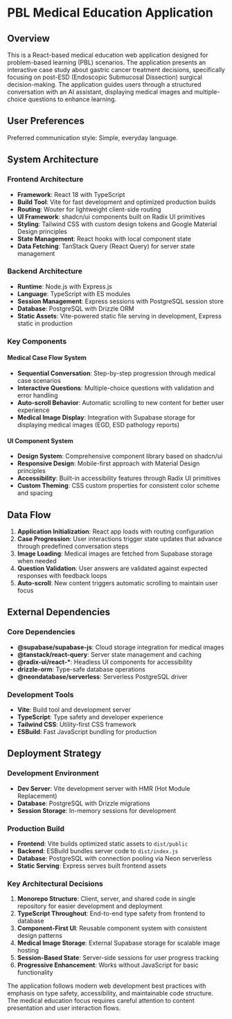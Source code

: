 # PBL Medical Education Application

## Overview

This is a React-based medical education web application designed for problem-based learning (PBL) scenarios. The application presents an interactive case study about gastric cancer treatment decisions, specifically focusing on post-ESD (Endoscopic Submucosal Dissection) surgical decision-making. The application guides users through a structured conversation with an AI assistant, displaying medical images and multiple-choice questions to enhance learning.

## User Preferences

Preferred communication style: Simple, everyday language.

## System Architecture

### Frontend Architecture
- **Framework**: React 18 with TypeScript
- **Build Tool**: Vite for fast development and optimized production builds
- **Routing**: Wouter for lightweight client-side routing
- **UI Framework**: shadcn/ui components built on Radix UI primitives
- **Styling**: Tailwind CSS with custom design tokens and Google Material Design principles
- **State Management**: React hooks with local component state
- **Data Fetching**: TanStack Query (React Query) for server state management

### Backend Architecture
- **Runtime**: Node.js with Express.js
- **Language**: TypeScript with ES modules
- **Session Management**: Express sessions with PostgreSQL session store
- **Database**: PostgreSQL with Drizzle ORM
- **Static Assets**: Vite-powered static file serving in development, Express static in production

### Key Components

#### Medical Case Flow System
- **Sequential Conversation**: Step-by-step progression through medical case scenarios
- **Interactive Questions**: Multiple-choice questions with validation and error handling
- **Auto-scroll Behavior**: Automatic scrolling to new content for better user experience
- **Medical Image Display**: Integration with Supabase storage for displaying medical images (EGD, ESD pathology reports)

#### UI Component System
- **Design System**: Comprehensive component library based on shadcn/ui
- **Responsive Design**: Mobile-first approach with Material Design principles
- **Accessibility**: Built-in accessibility features through Radix UI primitives
- **Custom Theming**: CSS custom properties for consistent color scheme and spacing

## Data Flow

1. **Application Initialization**: React app loads with routing configuration
2. **Case Progression**: User interactions trigger state updates that advance through predefined conversation steps
3. **Image Loading**: Medical images are fetched from Supabase storage when needed
4. **Question Validation**: User answers are validated against expected responses with feedback loops
5. **Auto-scroll**: New content triggers automatic scrolling to maintain user focus

## External Dependencies

### Core Dependencies
- **@supabase/supabase-js**: Cloud storage integration for medical images
- **@tanstack/react-query**: Server state management and caching
- **@radix-ui/react-\***: Headless UI components for accessibility
- **drizzle-orm**: Type-safe database operations
- **@neondatabase/serverless**: Serverless PostgreSQL driver

### Development Tools
- **Vite**: Build tool and development server
- **TypeScript**: Type safety and developer experience
- **Tailwind CSS**: Utility-first CSS framework
- **ESBuild**: Fast JavaScript bundling for production

## Deployment Strategy

### Development Environment
- **Dev Server**: Vite development server with HMR (Hot Module Replacement)
- **Database**: PostgreSQL with Drizzle migrations
- **Session Storage**: In-memory sessions for development

### Production Build
- **Frontend**: Vite builds optimized static assets to `dist/public`
- **Backend**: ESBuild bundles server code to `dist/index.js`
- **Database**: PostgreSQL with connection pooling via Neon serverless
- **Static Serving**: Express serves built frontend assets

### Key Architectural Decisions

1. **Monorepo Structure**: Client, server, and shared code in single repository for easier development and deployment
2. **TypeScript Throughout**: End-to-end type safety from frontend to database
3. **Component-First UI**: Reusable component system with consistent design patterns
4. **Medical Image Storage**: External Supabase storage for scalable image hosting
5. **Session-Based State**: Server-side sessions for user progress tracking
6. **Progressive Enhancement**: Works without JavaScript for basic functionality

The application follows modern web development best practices with emphasis on type safety, accessibility, and maintainable code structure. The medical education focus requires careful attention to content presentation and user interaction flows.